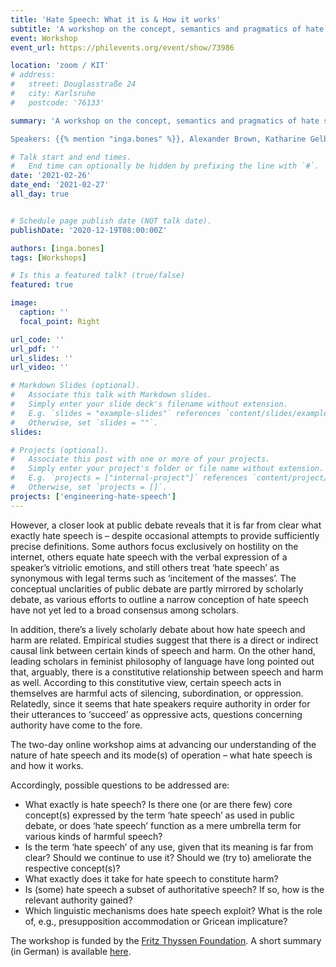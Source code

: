 ```yaml
---
title: 'Hate Speech: What it is & How it works'
subtitle: 'A workshop on the concept, semantics and pragmatics of hate speech'
event: Workshop
event_url: https://philevents.org/event/show/73986

location: 'zoom / KIT'
# address:
#   street: Douglasstraße 24
#   city: Karlsruhe
#   postcode: '76133'

summary: 'A workshop on the concept, semantics and pragmatics of hate speech, funded by the [Fritz Thyssen Foundation](https://www.fritz-thyssen-stiftung.de/en/).   

Speakers: {{% mention "inga.bones" %}}, Alexander Brown, Katharine Gelber, Dirk Kindermann, Rae Langton, Teresa Marques, Lucy McDonald, Mari Mikkola,  Mihaela Popa-Wyatt, Stefan Rinner.'

# Talk start and end times.
#   End time can optionally be hidden by prefixing the line with `#`.
date: '2021-02-26'
date_end: '2021-02-27'
all_day: true


# Schedule page publish date (NOT talk date).
publishDate: '2020-12-19T08:00:00Z'

authors: [inga.bones]
tags: [Workshops]

# Is this a featured talk? (true/false)
featured: true

image:
  caption: ''
  focal_point: Right

url_code: ''
url_pdf: ''
url_slides: ''
url_video: ''

# Markdown Slides (optional).
#   Associate this talk with Markdown slides.
#   Simply enter your slide deck's filename without extension.
#   E.g. `slides = "example-slides"` references `content/slides/example-slides.md`.
#   Otherwise, set `slides = ""`.
slides:

# Projects (optional).
#   Associate this post with one or more of your projects.
#   Simply enter your project's folder or file name without extension.
#   E.g. `projects = ["internal-project"]` references `content/project/deep-learning/index.md`.
#   Otherwise, set `projects = []`.
projects: ['engineering-hate-speech']
---
```


However, a closer look at public debate reveals that it is far from clear what exactly hate speech is – despite occasional attempts to provide sufficiently precise definitions. Some authors focus exclusively on hostility on the internet, others equate hate speech with the verbal expression of a speaker’s vitriolic emotions, and still others treat ‘hate speech’ as synonymous with legal terms such as ‘incitement of the masses’. The conceptual unclarities of public debate are partly mirrored by scholarly debate, as various efforts to outline a narrow conception of hate speech have not yet led to a broad consensus among scholars.

In addition, there’s a lively scholarly debate about how hate speech and harm are related. Empirical studies suggest that there is a direct or indirect causal link between certain kinds of speech and harm. On the other hand, leading scholars in feminist philosophy of language have long pointed out that, arguably, there is a constitutive relationship between speech and harm as well. According to this constitutive view, certain speech acts in themselves are harmful acts of silencing, subordination, or oppression. Relatedly, since it seems that hate speakers require authority in order for their utterances to ‘succeed’ as oppressive acts, questions concerning authority have come to the fore.

The two-day online workshop aims at advancing our understanding of the nature of hate speech and its mode(s) of operation – what hate speech is and how it works.

Accordingly, possible questions to be addressed are:

- What exactly is hate speech? Is there one (or are there few) core concept(s) expressed by the term ‘hate speech’ as used in public debate, or does ‘hate speech’ function as a mere umbrella term for various kinds of harmful speech?
- Is the term ‘hate speech’ of any use, given that its meaning is far from clear? Should we continue to use it? Should we (try to) ameliorate the respective concept(s)?
- What exactly does it take for hate speech to constitute harm?
- Is (some) hate speech a subset of authoritative speech? If so, how is the relevant authority gained?
- Which linguistic mechanisms does hate speech exploit? What is the role of, e.g., presupposition accommodation or Gricean implicature?

The workshop is funded by the [Fritz Thyssen Foundation](https://www.fritz-thyssen-stiftung.de/en/). A short summary (in German) is available [here](https://www.itz.kit.edu/586.php).
